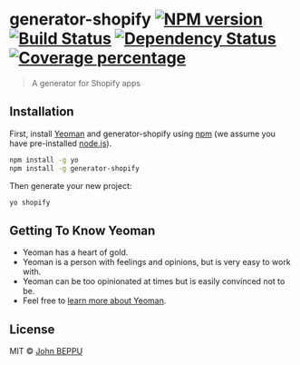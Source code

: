 # generator-shopify [![NPM version][npm-image]][npm-url] [![Build Status][travis-image]][travis-url] [![Dependency Status][daviddm-image]][daviddm-url] [![Coverage percentage][coveralls-image]][coveralls-url]
> A generator for Shopify apps

## Installation

First, install [Yeoman](http://yeoman.io) and generator-shopify using [npm](https://www.npmjs.com/) (we assume you have pre-installed [node.js](https://nodejs.org/)).

```bash
npm install -g yo
npm install -g generator-shopify
```

Then generate your new project:

```bash
yo shopify
```

## Getting To Know Yeoman

 * Yeoman has a heart of gold.
 * Yeoman is a person with feelings and opinions, but is very easy to work with.
 * Yeoman can be too opinionated at times but is easily convinced not to be.
 * Feel free to [learn more about Yeoman](http://yeoman.io/).

## License

MIT © [John BEPPU]()


[npm-image]: https://badge.fury.io/js/generator-shopify.svg
[npm-url]: https://npmjs.org/package/generator-shopify
[travis-image]: https://travis-ci.org/DimensionSoftware/generator-shopify.svg?branch=master
[travis-url]: https://travis-ci.org/DimensionSoftware/generator-shopify
[daviddm-image]: https://david-dm.org/DimensionSoftware/generator-shopify.svg?theme=shields.io
[daviddm-url]: https://david-dm.org/DimensionSoftware/generator-shopify
[coveralls-image]: https://coveralls.io/repos/DimensionSoftware/generator-shopify/badge.svg
[coveralls-url]: https://coveralls.io/r/DimensionSoftware/generator-shopify
